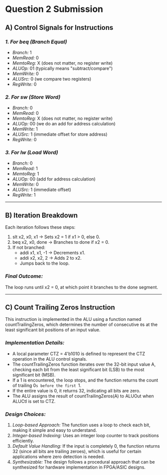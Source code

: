 # Question 2 Submission

## A) Control Signals for Instructions

### *1. For beq (Branch Equal)*
- *Branch:* 1  
- *MemRead:* 0  
- *MemtoReg:* X (does not matter, no register write)  
- *ALUOp:* 01 (typically means "subtract/compare")  
- *MemWrite:* 0  
- *ALUSrc:* 0 (we compare two registers)  
- *RegWrite:* 0  

### *2. For sw (Store Word)*
- *Branch:* 0  
- *MemRead:* 0  
- *MemtoReg:* X (does not matter, no register write)  
- *ALUOp:* 00 (we do an add for address calculation)  
- *MemWrite:* 1  
- *ALUSrc:* 1 (immediate offset for store address)  
- *RegWrite:* 0  

### *3. For lw (Load Word)*
- *Branch:* 0  
- *MemRead:* 1  
- *MemtoReg:* 1  
- *ALUOp:* 00 (add for address calculation)  
- *MemWrite:* 0  
- *ALUSrc:* 1 (immediate offset)  
- *RegWrite:* 1  

---

## B) Iteration Breakdown

Each iteration follows these steps:

1. slt x2, x0, x1 → Sets x2 = 1 if x1 > 0, else 0.  
2. beq x2, x0, done → Branches to done if x2 = 0.  
3. If not branched:  
   - addi x1, x1, -1 → Decrements x1.  
   - addi x2, x2, 2 → Adds 2 to x2.  
   - Jumps back to the loop.  
   
### *Final Outcome:*  
The loop runs until x2 = 0, at which point it branches to the done segment.  


---

## C) Count Trailing Zeros Instruction

This instruction is implemented in the ALU using a function named countTrailingZeros, which determines the number of consecutive `0`s at the least significant bit positions of an input value.

### *Implementation Details:*
- A local parameter CTZ = 4'b1010 is defined to represent the CTZ operation in the ALU control signals.
- The countTrailingZeros function iterates over the 32-bit input value A, checking each bit from the least significant bit (LSB) to the most significant bit (MSB).
- If a 1 is encountered, the loop stops, and the function returns the count of trailing 0`s before the first `1.
- If the entire value is 0, it returns 32, indicating all bits are zero.
- The ALU assigns the result of countTrailingZeros(A) to ALUOut when ALUCtl is set to CTZ.

### *Design Choices:*
1. *Loop-based Approach:* The function uses a loop to check each bit, making it simple and easy to understand.
2. *Integer-based Indexing:* Uses an integer loop counter to track positions efficiently.
3. *Default Value Handling:* If the input is completely 0, the function returns 32 (since all bits are trailing zeroes), which is useful for certain applications where zero detection is needed.
4. *Synthesizable:* The design follows a procedural approach that can be synthesized for hardware implementation in FPGA/ASIC designs.